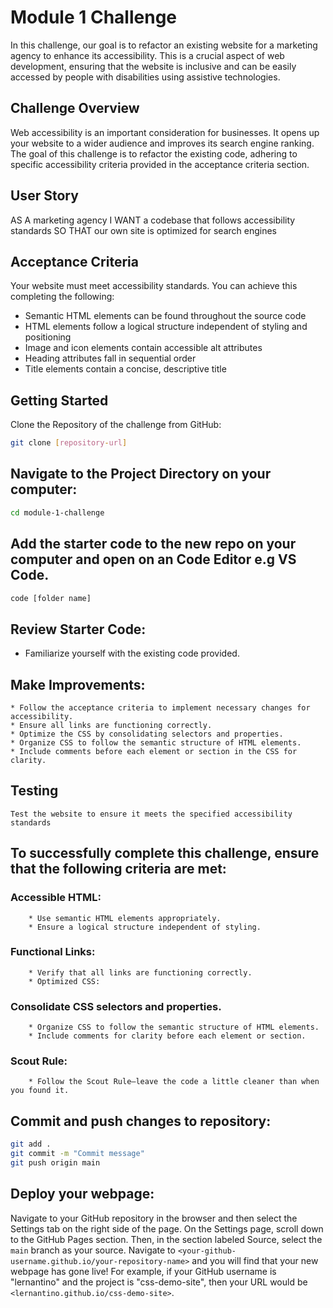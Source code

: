 # Module 1 Challenge

In this challenge, our goal is to refactor an existing website for a marketing agency to enhance its accessibility. 
This is a crucial aspect of web development, ensuring that the website is inclusive and can be easily accessed by 
people with disabilities using assistive technologies.

## Challenge Overview
Web accessibility is an important consideration for businesses. It opens up your website to a wider audience and 
improves its search engine ranking. The goal of this challenge is to refactor the existing code, adhering 
to specific accessibility criteria provided in the acceptance criteria section.

## User Story

AS A marketing agency
I WANT a codebase that follows accessibility standards
SO THAT our own site is optimized for search engines

## Acceptance Criteria

Your website must meet accessibility standards. You can achieve this completing the following:
* Semantic HTML elements can be found throughout the source code
* HTML elements follow a logical structure independent of styling and positioning
* Image and icon elements contain accessible alt attributes
* Heading attributes fall in sequential order
* Title elements contain a concise, descriptive title

## Getting Started
Clone the Repository of the challenge from GitHub:
```bash
git clone [repository-url]
```
## Navigate to the Project Directory on your computer:
```bash
cd module-1-challenge
```
## Add the starter code to the new repo on your computer and open on an Code Editor e.g VS Code.
```bash
code [folder name]
```

## Review Starter Code:
* Familiarize yourself with the existing code provided.

## Make Improvements:
```
* Follow the acceptance criteria to implement necessary changes for accessibility.
* Ensure all links are functioning correctly.
* Optimize the CSS by consolidating selectors and properties.
* Organize CSS to follow the semantic structure of HTML elements.
* Include comments before each element or section in the CSS for clarity.
```
## Testing
```
Test the website to ensure it meets the specified accessibility standards
```
## To successfully complete this challenge, ensure that the following criteria are met:
### Accessible HTML:
        * Use semantic HTML elements appropriately.
        * Ensure a logical structure independent of styling.
### Functional Links:
        * Verify that all links are functioning correctly.
        * Optimized CSS:
### Consolidate CSS selectors and properties.
        * Organize CSS to follow the semantic structure of HTML elements.
        * Include comments for clarity before each element or section.
### Scout Rule:
        * Follow the Scout Rule—leave the code a little cleaner than when you found it.

## Commit and push changes to repository:
```bash
git add .
git commit -m "Commit message"
git push origin main
```
## Deploy your webpage:

Navigate to your GitHub repository in the browser and then select the Settings tab on the right side of the page.
On the Settings page, scroll down to the GitHub Pages section. Then, in the section labeled Source, select the
`main` branch as your source.
Navigate to `<your-github-username.github.io/your-repository-name>` and you will find that your new webpage has gone live!
For example, if your GitHub username is "lernantino" and the project is "css-demo-site", then your URL would be 
`<lernantino.github.io/css-demo-site>`.

